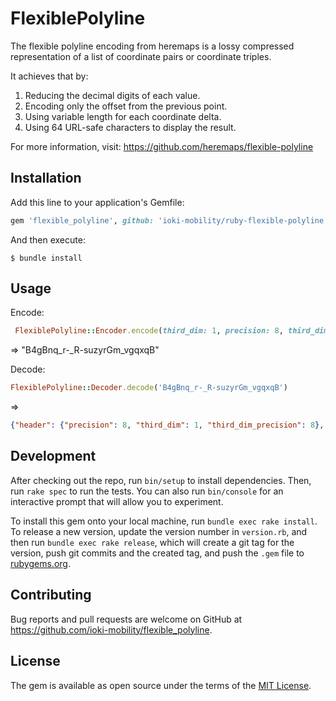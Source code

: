 # FlexiblePolyline

The flexible polyline encoding from heremaps is a lossy compressed representation of a list of coordinate pairs or coordinate triples.

It achieves that by:

   1. Reducing the decimal digits of each value.
   2. Encoding only the offset from the previous point.
   3. Using variable length for each coordinate delta.
   4. Using 64 URL-safe characters to display the result.

For more information, visit: https://github.com/heremaps/flexible-polyline

## Installation

Add this line to your application's Gemfile:

```ruby
gem 'flexible_polyline', github: 'ioki-mobility/ruby-flexible-polyline'
```

And then execute:

    $ bundle install

## Usage

Encode:
```ruby
 FlexiblePolyline::Encoder.encode(third_dim: 1, precision: 8, third_dim_precision: 8, positions: [[-96.628241002595274, 34.155307026461529, 228.390420353746407]])
```
=> 
"B4gBnq_r-_R-suzyrGm_vgqxqB"

Decode:
```ruby
FlexiblePolyline::Decoder.decode('B4gBnq_r-_R-suzyrGm_vgqxqB')
```

=> 
```json
{"header": {"precision": 8, "third_dim": 1, "third_dim_precision": 8}, "positions": [[-96.628241, 34.15530703, 228.39042035]]} 
```


## Development

After checking out the repo, run `bin/setup` to install dependencies. Then, run `rake spec` to run the tests. You can also run `bin/console` for an interactive prompt that will allow you to experiment.

To install this gem onto your local machine, run `bundle exec rake install`. To release a new version, update the version number in `version.rb`, and then run `bundle exec rake release`, which will create a git tag for the version, push git commits and the created tag, and push the `.gem` file to [rubygems.org](https://rubygems.org).

## Contributing

Bug reports and pull requests are welcome on GitHub at https://github.com/ioki-mobility/flexible_polyline.

## License

The gem is available as open source under the terms of the [MIT License](https://opensource.org/licenses/MIT).
